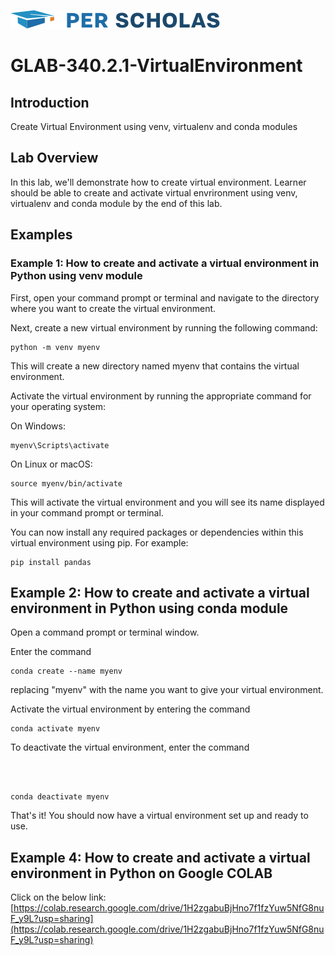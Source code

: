 [![Per Scholas](per_scholas_logo.png)](https://www.perscholas.org) 

# GLAB-340.2.1-VirtualEnvironment

## Introduction
Create Virtual Environment using venv, virtualenv and conda modules

## Lab Overview
In this lab, we'll demonstrate how to create virtual environment. Learner should be able to create and activate virtual envrironment using venv, virtualenv and conda module by the end of this lab.

## Examples
### Example 1: How to create and activate a virtual environment in Python using venv module

First, open your command prompt or terminal and navigate to the directory where you want to create the virtual environment.

Next, create a new virtual environment by running the following command:

```
python -m venv myenv
```

This will create a new directory named myenv that contains the virtual environment.

Activate the virtual environment by running the appropriate command for your operating system:

On Windows:

```
myenv\Scripts\activate
```
On Linux or macOS:
```
source myenv/bin/activate
```
This will activate the virtual environment and you will see its name displayed in your command prompt or terminal.

You can now install any required packages or dependencies within this virtual environment using pip. For example:

```
pip install pandas
```

## Example 2: How to create and activate a virtual environment in Python using conda module

Open a command prompt or terminal window.

Enter the command 

```
conda create --name myenv
```
replacing "myenv" with the name you want to give your virtual environment.


Activate the virtual environment by entering the command 
```
conda activate myenv
```

To deactivate the virtual environment, enter the command 

```



conda deactivate myenv
```

That's it! You should now have a virtual environment set up and ready to use.


## Example 4: How to create and activate a virtual environment in Python on Google COLAB
Click on the below link: 
[https://colab.research.google.com/drive/1H2zgabuBjHno7f1fzYuw5NfG8nuF_y9L?usp=sharing](https://colab.research.google.com/drive/1H2zgabuBjHno7f1fzYuw5NfG8nuF_y9L?usp=sharing)
